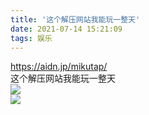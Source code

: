```yaml
---
title: '这个解压网站我能玩一整天'
date: 2021-07-14 15:21:09
tags: 娱乐
---
```

<p><a href="https://aidn.jp/mikutap/">https://aidn.jp/mikutap/</a><br />
这个解压网站我能玩一整天<br />
<img src="https://i.huahuo-cn.tk/Mikutap.png"/><br />
<img src="https://i.huahuo-cn.tk/Mikutap.gif"/><br />
</p>
